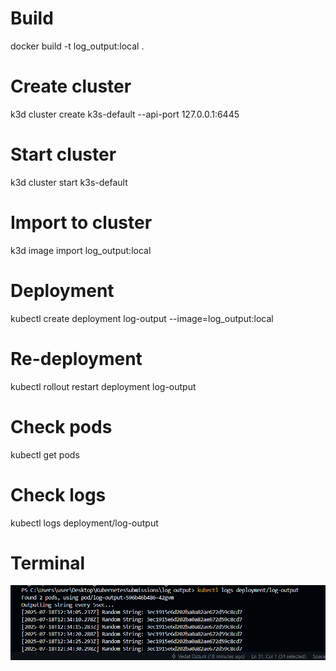 # Build

docker build -t log_output:local .

# Create cluster

k3d cluster create k3s-default --api-port 127.0.0.1:6445

# Start cluster

k3d cluster start k3s-default

# Import to cluster

k3d image import log_output:local

# Deployment

kubectl create deployment log-output --image=log_output:local

# Re-deployment

kubectl rollout restart deployment log-output

# Check pods

kubectl get pods

# Check logs

kubectl logs deployment/log-output

# Terminal

![Terminal ss](docs/logs.png)
